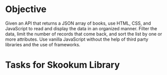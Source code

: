 # Objective 
Given an API that returns a JSON array of books, use HTML, CSS, and JavaScript 
to read and display the data in an organized manner. Filter the data, limit the 
number of records that come back, and sort the list by one or more attributes.
 Use vanilla JavaScript without the help of third party libraries and
 the use of frameworks. 





# Tasks for Skookum Library


